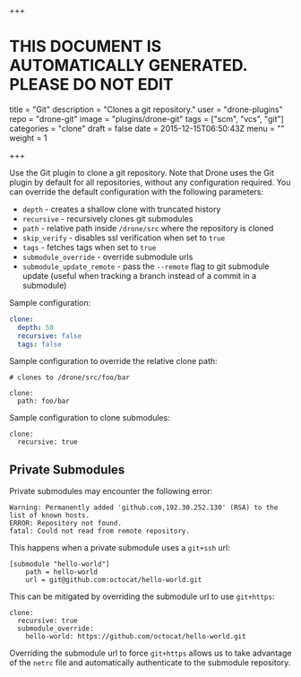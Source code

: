 +++

# THIS DOCUMENT IS AUTOMATICALLY GENERATED. PLEASE DO NOT EDIT

title = "Git"
description = "Clones a git repository."
user = "drone-plugins"
repo = "drone-git"
image = "plugins/drone-git"
tags = ["scm", "vcs", "git"]
categories = "clone"
draft = false
date = 2015-12-15T06:50:43Z
menu = ""
weight = 1

+++

Use the Git plugin to clone a git repository. Note that Drone uses the Git plugin
by default for all repositories, without any configuration required. You can override
the default configuration with the following parameters:

* `depth` - creates a shallow clone with truncated history
* `recursive` - recursively clones git submodules
* `path` - relative path inside `/drone/src` where the repository is cloned
* `skip_verify` - disables ssl verification when set to `true`
* `tags` - fetches tags when set to `true`
* `submodule_override` - override submodule urls
* `submodule_update_remote` - pass the `--remote` flag to git submodule update (useful when tracking a branch instead of a commit in a submodule)

Sample configuration:

```yaml
clone:
  depth: 50
  recursive: false
  tags: false
```

Sample configuration to override the relative clone path:

```
# clones to /drone/src/foo/bar

clone:
  path: foo/bar
```

Sample configuration to clone submodules:

```
clone:
  recursive: true
```

## Private Submodules

Private submodules may encounter the following error:

```
Warning: Permanently added 'github.com,192.30.252.130' (RSA) to the list of known hosts.
ERROR: Repository not found.
fatal: Could not read from remote repository.
```

This happens when a private submodule uses a `git+ssh` url:

```
[submodule "hello-world"]
    path = hello-world
    url = git@github.com:octocat/hello-world.git
```

This can be mitigated by overriding the submodule url to use `git+https`:

```
clone:
  recursive: true
  submodule_override:
    hello-world: https://github.com/octocat/hello-world.git
```

Overriding the submodule url to force `git+https` allows us to take advantage of the `netrc` file and automatically authenticate to the submodule repository.
